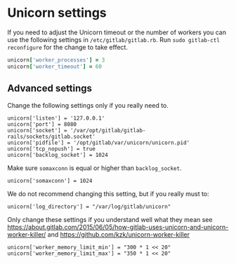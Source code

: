 # Unicorn settings

If you need to adjust the Unicorn timeout or the number of workers you can use
the following settings in `/etc/gitlab/gitlab.rb`.
Run `sudo gitlab-ctl reconfigure` for the change to take effect.

```ruby
unicorn['worker_processes'] = 3
unicorn['worker_timeout'] = 60
```

## Advanced settings

Change the following settings only if you really need to.

```
unicorn['listen'] = '127.0.0.1'
unicorn['port'] = 8080
unicorn['socket'] = '/var/opt/gitlab/gitlab-rails/sockets/gitlab.socket'
unicorn['pidfile'] = '/opt/gitlab/var/unicorn/unicorn.pid'
unicorn['tcp_nopush'] = true
unicorn['backlog_socket'] = 1024
```

Make sure `somaxconn` is equal or higher than `backlog_socket`.

```
unicorn['somaxconn'] = 1024
```

We do not recommend changing this setting, but if you really must to:

```
unicorn['log_directory'] = "/var/log/gitlab/unicorn"
```

Only change these settings if you understand well what they mean
see https://about.gitlab.com/2015/06/05/how-gitlab-uses-unicorn-and-unicorn-worker-killer/
and https://github.com/kzk/unicorn-worker-killer

```
unicorn['worker_memory_limit_min'] = "300 * 1 << 20"
unicorn['worker_memory_limit_max'] = "350 * 1 << 20"
```

